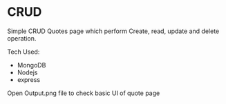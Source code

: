 # CRUD

Simple CRUD Quotes page which perform Create, read, update and delete operation.

Tech Used:

- MongoDB
- Nodejs
- express

Open Output.png file to check basic UI of quote page
